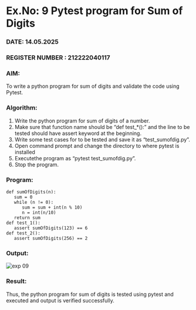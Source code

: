 # Ex.No: 9  Pytest program for Sum of Digits 

### DATE: 14.05.2025                                                                         
### REGISTER NUMBER : 212222040117
### AIM: 
To write a python program for sum of digits and validate the code using Pytest. 
### Algorithm:

1. Write the python program for sum of digits of a number. 
2. Make sure that function name should be “def test_*():” and the line to be tested 
should have assert keyword at the beginning. 
3. Write some test cases for to be tested and save it as “test_sumofdig.py”. 
4. Open command prompt and change the directory to where pytest is installed
5. Executethe program as “pytest test_sumofdig.py”. 
6. Stop the program.

### Program:
```
def sumOfDigits(n):
   sum = 0
   while (n != 0):
      sum = sum + int(n % 10)
      n = int(n/10)
   return sum
def test_1():
   assert sumOfDigits(123) == 6
def test_2():
   assert sumOfDigits(256) == 2
```
### Output:
![exp 09](https://github.com/user-attachments/assets/f8e4296f-6d72-4e43-8dd6-2e9dc395ccae)

### Result:
Thus, the python program for sum of digits is tested using pytest and executed and output is verified successfully.

